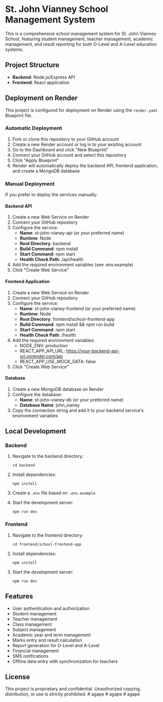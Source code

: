 # St. John Vianney School Management System

This is a comprehensive school management system for St. John Vianney School, featuring student management, teacher management, academic management, and result reporting for both O-Level and A-Level education systems.

## Project Structure

- **Backend**: Node.js/Express API
- **Frontend**: React application

## Deployment on Render

This project is configured for deployment on Render using the `render.yaml` Blueprint file.

### Automatic Deployment

1. Fork or clone this repository to your GitHub account
2. Create a new Render account or log in to your existing account
3. Go to the Dashboard and click "New Blueprint"
4. Connect your GitHub account and select this repository
5. Click "Apply Blueprint"
6. Render will automatically deploy the backend API, frontend application, and create a MongoDB database

### Manual Deployment

If you prefer to deploy the services manually:

#### Backend API

1. Create a new Web Service on Render
2. Connect your GitHub repository
3. Configure the service:
   - **Name**: st-john-vianey-api (or your preferred name)
   - **Runtime**: Node
   - **Root Directory**: backend
   - **Build Command**: npm install
   - **Start Command**: npm start
   - **Health Check Path**: /api/health
4. Add the required environment variables (see .env.example)
5. Click "Create Web Service"

#### Frontend Application

1. Create a new Web Service on Render
2. Connect your GitHub repository
3. Configure the service:
   - **Name**: st-john-vianey-frontend (or your preferred name)
   - **Runtime**: Node
   - **Root Directory**: frontend/school-frontend-app
   - **Build Command**: npm install && npm run build
   - **Start Command**: npm start
   - **Health Check Path**: /health
4. Add the required environment variables:
   - NODE_ENV: production
   - REACT_APP_API_URL: https://your-backend-api-url.onrender.com/api
   - REACT_APP_USE_MOCK_DATA: false
5. Click "Create Web Service"

#### Database

1. Create a new MongoDB database on Render
2. Configure the database:
   - **Name**: st-john-vianey-db (or your preferred name)
   - **Database Name**: john_vianey
3. Copy the connection string and add it to your backend service's environment variables

## Local Development

### Backend

1. Navigate to the backend directory:
   ```
   cd backend
   ```

2. Install dependencies:
   ```
   npm install
   ```

3. Create a `.env` file based on `.env.example`

4. Start the development server:
   ```
   npm run dev
   ```

### Frontend

1. Navigate to the frontend directory:
   ```
   cd frontend/school-frontend-app
   ```

2. Install dependencies:
   ```
   npm install
   ```

3. Start the development server:
   ```
   npm run dev
   ```

## Features

- User authentication and authorization
- Student management
- Teacher management
- Class management
- Subject management
- Academic year and term management
- Marks entry and result calculation
- Report generation for O-Level and A-Level
- Financial management
- SMS notifications
- Offline data entry with synchronization for teachers

## License

This project is proprietary and confidential. Unauthorized copying, distribution, or use is strictly prohibited.
#   a g a p e  
 #   a g a p e  
 #   a g a p e  
 